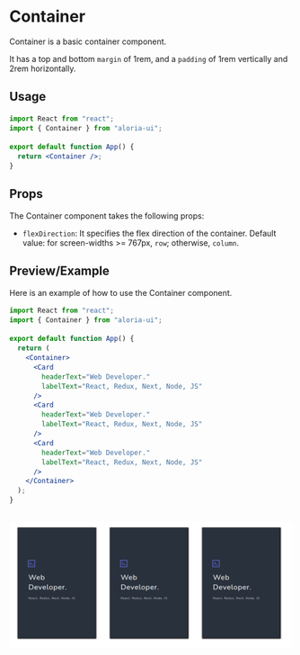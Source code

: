 # Container

<p>
Container is a basic container component.
<br/>

It has a top and bottom `margin` of 1rem, and a `padding` of 1rem vertically and 2rem horizontally.

</p>

## Usage

```jsx
import React from "react";
import { Container } from "aloria-ui";

export default function App() {
  return <Container />;
}
```

## Props

<p>

The Container component takes the following props:

<ul>

<li>

`flexDirection`: It specifies the flex direction of the container. Default value: for screen-widths >= 767px, `row`; otherwise, `column`.

</li>

</ul>

</p>

## Preview/Example

<p>Here is an example of how to use the Container component.</p>

```jsx
import React from "react";
import { Container } from "aloria-ui";

export default function App() {
  return (
    <Container>
      <Card
        headerText="Web Developer."
        labelText="React, Redux, Next, Node, JS"
      />
      <Card
        headerText="Web Developer."
        labelText="React, Redux, Next, Node, JS"
      />
      <Card
        headerText="Web Developer."
        labelText="React, Redux, Next, Node, JS"
      />
    </Container>
  );
}
```

<br/>

<div style="display: flex; justify-content: center;" >
<img src="../../../media/containerImage.png" width="100%" />
</div>
